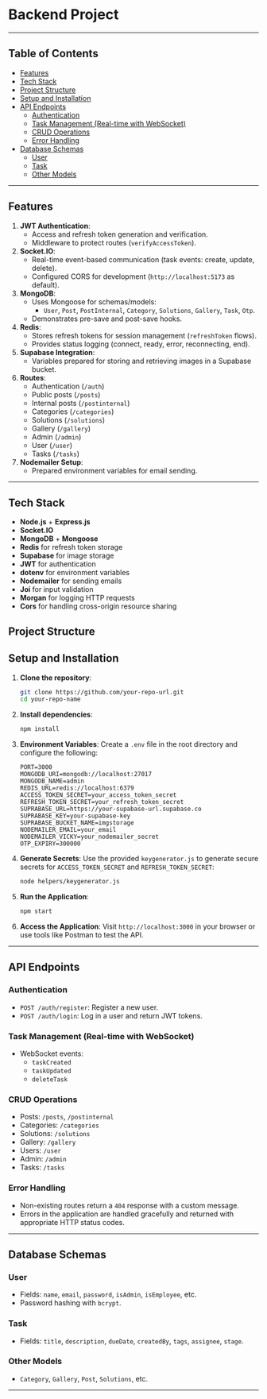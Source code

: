 # Backend Project

---

## Table of Contents

- [Features](#features)
- [Tech Stack](#tech-stack)
- [Project Structure](#project-structure)
- [Setup and Installation](#setup-and-installation)
- [API Endpoints](#api-endpoints)
  - [Authentication](#authentication)
  - [Task Management (Real-time with WebSocket)](#task-management-real-time-with-websocket)
  - [CRUD Operations](#crud-operations)
  - [Error Handling](#error-handling)
- [Database Schemas](#database-schemas)
  - [User](#user)
  - [Task](#task)
  - [Other Models](#other-models)

---

## Features

1. **JWT Authentication**:
   - Access and refresh token generation and verification.
   - Middleware to protect routes (`verifyAccessToken`).
2. **Socket.IO**:
   - Real-time event-based communication (task events: create, update, delete).
   - Configured CORS for development (`http://localhost:5173` as default).
3. **MongoDB**:
   - Uses Mongoose for schemas/models:
     - `User`, `Post`, `PostInternal`, `Category`, `Solutions`, `Gallery`, `Task`, `Otp`.
   - Demonstrates pre-save and post-save hooks.
4. **Redis**:
   - Stores refresh tokens for session management (`refreshToken` flows).
   - Provides status logging (connect, ready, error, reconnecting, end).
5. **Supabase Integration**:
   - Variables prepared for storing and retrieving images in a Supabase bucket.
6. **Routes**:
   - Authentication (`/auth`)
   - Public posts (`/posts`)
   - Internal posts (`/postinternal`)
   - Categories (`/categories`)
   - Solutions (`/solutions`)
   - Gallery (`/gallery`)
   - Admin (`/admin`)
   - User (`/user`)
   - Tasks (`/tasks`)
7. **Nodemailer Setup**:
   - Prepared environment variables for email sending.

---

## Tech Stack

- **Node.js** + **Express.js**
- **Socket.IO**
- **MongoDB** + **Mongoose**
- **Redis** for refresh token storage
- **Supabase** for image storage
- **JWT** for authentication
- **dotenv** for environment variables
- **Nodemailer** for sending emails
- **Joi** for input validation
- **Morgan** for logging HTTP requests
- **Cors** for handling cross-origin resource sharing

## Project Structure

## Setup and Installation

1. **Clone the repository**:

   ```bash
   git clone https://github.com/your-repo-url.git
   cd your-repo-name
   ```

2. **Install dependencies**:

   ```bash
   npm install
   ```

3. **Environment Variables**:
   Create a `.env` file in the root directory and configure the following:

   ```env
   PORT=3000
   MONGODB_URI=mongodb://localhost:27017
   MONGODB_NAME=admin
   REDIS_URL=redis://localhost:6379
   ACCESS_TOKEN_SECRET=your_access_token_secret
   REFRESH_TOKEN_SECRET=your_refresh_token_secret
   SUPRABASE_URL=https://your-supabase-url.supabase.co
   SUPRABASE_KEY=your-supabase-key
   SUPRABASE_BUCKET_NAME=imgstorage
   NODEMAILER_EMAIL=your_email
   NODEMAILER_VICKY=your_nodemailer_secret
   OTP_EXPIRY=300000
   ```

4. **Generate Secrets**:
   Use the provided `keygenerator.js` to generate secure secrets for `ACCESS_TOKEN_SECRET` and `REFRESH_TOKEN_SECRET`:

   ```bash
   node helpers/keygenerator.js
   ```

5. **Run the Application**:

   ```bash
   npm start
   ```

6. **Access the Application**:
   Visit `http://localhost:3000` in your browser or use tools like Postman to test the API.

---

## API Endpoints

### Authentication

- `POST /auth/register`: Register a new user.
- `POST /auth/login`: Log in a user and return JWT tokens.

### Task Management (Real-time with WebSocket)

- WebSocket events:
  - `taskCreated`
  - `taskUpdated`
  - `deleteTask`

### CRUD Operations

- Posts: `/posts`, `/postinternal`
- Categories: `/categories`
- Solutions: `/solutions`
- Gallery: `/gallery`
- Users: `/user`
- Admin: `/admin`
- Tasks: `/tasks`

### Error Handling

- Non-existing routes return a `404` response with a custom message.
- Errors in the application are handled gracefully and returned with appropriate HTTP status codes.

---

## Database Schemas

### User

- Fields: `name`, `email`, `password`, `isAdmin`, `isEmployee`, etc.
- Password hashing with `bcrypt`.

### Task

- Fields: `title`, `description`, `dueDate`, `createdBy`, `tags`, `assignee`, `stage`.

### Other Models

- `Category`, `Gallery`, `Post`, `Solutions`, etc.

---
